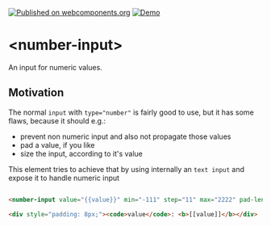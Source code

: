 [![Published on webcomponents.org](https://img.shields.io/badge/webcomponents.org-published-blue.svg)](https://www.webcomponents.org/element/fooloomanzoo/number-input)
[![Demo](https://img.shields.io/badge/demo-available-red.svg)](https://www.webcomponents.org/element/fooloomanzoo/number-input/demo/demo/index.html)

# \<number-input\>

An input for numeric values.

## Motivation

The normal `input` with `type="number"` is fairly good to use, but it has some flaws, because it should e.g.:
* prevent non numeric input and also not propagate those values
* pad a value, if you like
* size the input, according to it's value

This element tries to achieve that by using internally an `text input` and expose it to handle numeric input

<!--
```
<custom-element-demo height="300">
  <template>
    <link rel="import" href="number-input.html">
    <style>
      html {
        font-family: 'Source Sans Pro', sans-serif;
        line-height: 1.5;
      }
    </style>
    <dom-bind>
      <template is="dom-bind">
        <next-code-block></next-code-block>
      </template>
    </dom-bind>
  </template>
</custom-element-demo>
```
-->

```html

<number-input value="{{value}}" min="-111" step="11" max="2222" pad-length="4"></number-input>

<div style="padding: 8px;"><code>value</code>: <b>[[value]]</b></div>

```
